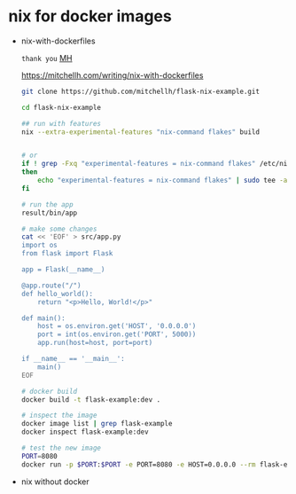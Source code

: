 # nix for docker images


- nix-with-dockerfiles

    `thank you` [MH](https://github.com/mitchellh)

    https://mitchellh.com/writing/nix-with-dockerfiles


    ```bash
    git clone https://github.com/mitchellh/flask-nix-example.git

    cd flask-nix-example

    ## run with features
    nix --extra-experimental-features "nix-command flakes" build


    # or
    if ! grep -Fxq "experimental-features = nix-command flakes" /etc/nix/nix.conf
    then
        echo "experimental-features = nix-command flakes" | sudo tee -a /etc/nix/nix.conf
    fi

    # run the app
    result/bin/app

    # make some changes
    cat << 'EOF' > src/app.py
    import os
    from flask import Flask

    app = Flask(__name__)

    @app.route("/")
    def hello_world():
        return "<p>Hello, World!</p>"

    def main():
        host = os.environ.get('HOST', '0.0.0.0')
        port = int(os.environ.get('PORT', 5000))
        app.run(host=host, port=port)

    if __name__ == '__main__':
        main()
    EOF

    # docker build
    docker build -t flask-example:dev .

    # inspect the image
    docker image list | grep flask-example
    docker inspect flask-example:dev

    # test the new image
    PORT=8080
    docker run -p $PORT:$PORT -e PORT=8080 -e HOST=0.0.0.0 --rm flask-example:dev

    ```

- nix without docker

